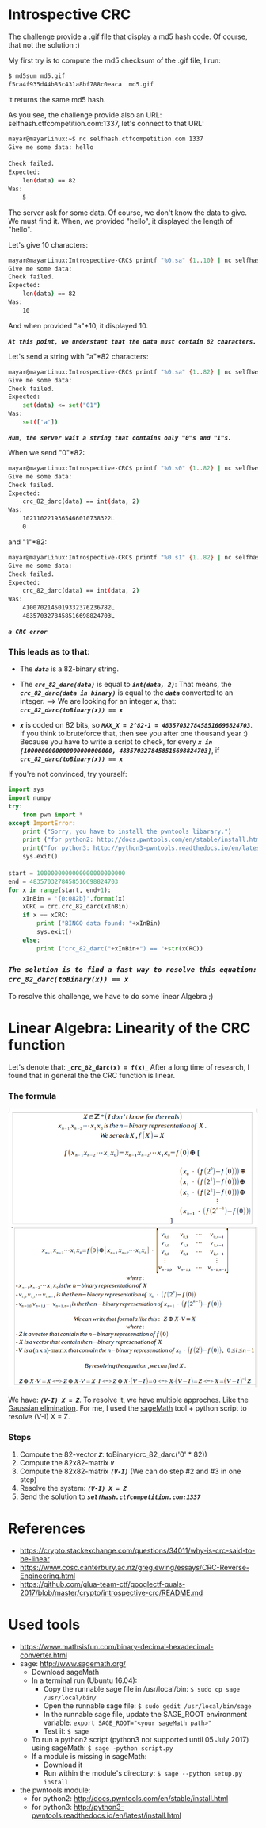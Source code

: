# Introspective CRC

The challenge provide a .gif file that display a md5 hash code. Of course, that not the solution :)

My first try is to compute the md5 checksum of the .gif file, I run:
```bash
$ md5sum md5.gif
f5ca4f935d44b85c431a8bf788c0eaca  md5.gif
```

it returns the same md5 hash. 

As you see, the challenge provide also an URL:
selfhash.ctfcompetition.com:1337, let's connect to that URL:
```bash
mayar@mayarLinux:~$ nc selfhash.ctfcompetition.com 1337
Give me some data: hello

Check failed.
Expected:
    len(data) == 82
Was:
    5
```

The server ask for some data. Of course, we don't know the data to give. We must find it.
When, we provided "hello", it displayed the length of "hello".

Let's give 10 characters:
```bash
mayar@mayarLinux:Introspective-CRC$ printf "%0.sa" {1..10} | nc selfhash.ctfcompetition.com 1337
Give me some data: 
Check failed.
Expected:
    len(data) == 82
Was:
    10
```
And when provided "a"*10, it displayed 10.

_**`At this point, we understant that the data must contain 82 characters.`**_


Let's send a string with "a"*82 characters:
```bash
mayar@mayarLinux:Introspective-CRC$ printf "%0.sa" {1..82} | nc selfhash.ctfcompetition.com 1337
Give me some data: 
Check failed.
Expected: 
    set(data) <= set("01")
Was:
    set(['a'])
```
_**`Hum, the server wait a string that contains only "0"s and "1"s.`**_


When we send "0"*82:
```bash
mayar@mayarLinux:Introspective-CRC$ printf "%0.s0" {1..82} | nc selfhash.ctfcompetition.com 1337
Give me some data: 
Check failed.
Expected: 
    crc_82_darc(data) == int(data, 2)
Was:
    1021102219365466010738322L
    0
```

and "1"*82:
```bash
mayar@mayarLinux:Introspective-CRC$ printf "%0.s1" {1..82} | nc selfhash.ctfcompetition.com 1337
Give me some data: 
Check failed.
Expected: 
    crc_82_darc(data) == int(data, 2)
Was:
    4100702145019332376236782L
    4835703278458516698824703L
```
_**`a CRC error`**_


### This leads as to that:
* The _**`data`**_ is a 82-binary string.
* The _**`crc_82_darc(data)`**_ is equal to _**`int(data, 2)`**_: That means, the _**`crc_82_darc(data in binary)`**_ is equal to the _**`data`**_ converted to an integer. ==> We are looking for an integer _**`x`**_, that: _**`crc_82_darc(toBinary(x)) == x`**_

* _**`x`**_ is coded on 82 bits, so _**`MAX_X = 2^82-1 = 4835703278458516698824703`**_. If you think to bruteforce that, then see you after one thousand year :) Because you have to write a script to check, for every _**`x in [1000000000000000000000000, 4835703278458516698824703]`**_, if _**`crc_82_darc(toBinary(x)) == x`**_

If you're not convinced, try yourself:
```python
import sys
import numpy
try:
    from pwn import *
except ImportError:
    print ("Sorry, you have to install the pwntools libarary.")
    print ("for python2: http://docs.pwntools.com/en/stable/install.html")
    print("for python3: http://python3-pwntools.readthedocs.io/en/latest/install.html")
    sys.exit()

start = 1000000000000000000000000
end = 4835703278458516698824703
for x in range(start, end+1):
    xInBin = '{0:082b}'.format(x)
    xCRC = crc.crc_82_darc(xInBin)
    if x == xCRC:
        print ("BINGO data found: "+xInBin)
        sys.exit()
    else:
        print ("crc_82_darc("+xInBin+") == "+str(xCRC))
```

### _**`The solution is to find a fast way to resolve this equation: crc_82_darc(toBinary(x)) == x`**_

To resolve this challenge, we have to do some linear Algebra ;)

# Linear Algebra: Linearity of the CRC function
Let's denote that: **_`crc_82_darc(x) = f(x)`**_
After a long time of research, I found that in general the the CRC function is linear.

### The formula
![formula1](/cryptography/Introspective-CRC/images/f1.png)
![formula1](/cryptography/Introspective-CRC/images/f2.png)

We have: _**`(V-I) X = Z`**_.
To resolve it, we have multiple approches. Like the [Gaussian elimination](https://en.wikipedia.org/wiki/Gaussian_elimination).
For me, I used the [sageMath](http://www.sagemath.org/) tool + python script to resolve (V-I) X = Z.

### Steps
1. Compute the 82-vector _**`Z`**_: toBinary(crc_82_darc('0' * 82))
1. Compute the 82x82-matrix _**`V`**_
1. Compute the 82x82-matrix _**`(V-I)`**_
(We can do step #2 and #3 in one step)
1. Resolve the system: _**`(V-I) X = Z`**_
1. Send the solution to _**`selfhash.ctfcompetition.com:1337`**_

# References
*  https://crypto.stackexchange.com/questions/34011/why-is-crc-said-to-be-linear
*  https://www.cosc.canterbury.ac.nz/greg.ewing/essays/CRC-Reverse-Engineering.html
*  https://github.com/glua-team-ctf/googlectf-quals-2017/blob/master/crypto/introspective-crc/README.md

# Used tools
* https://www.mathsisfun.com/binary-decimal-hexadecimal-converter.html
* sage: http://www.sagemath.org/
    * Download sageMath
    * In a terminal run (Ubuntu 16.04):
        * Copy the runnable sage file in /usr/local/bin: `$ sudo cp sage /usr/local/bin/`
        * Open the runnable sage file: `$ sudo gedit /usr/local/bin/sage`
        * In the runnable sage file, update the SAGE_ROOT environment variable: `export SAGE_ROOT="<your sageMath path>"`
        * Test it: `$ sage`
    * To run a python2 script (python3 not supported until 05 July 2017) using sageMath: `$ sage -python script.py`
    * If a module is missing in sageMath:
        * Download it
        * Run within the module's directory: `$ sage --python setup.py install`
* the pwntools module:
    * for python2: http://docs.pwntools.com/en/stable/install.html
    * for python3: http://python3-pwntools.readthedocs.io/en/latest/install.html
